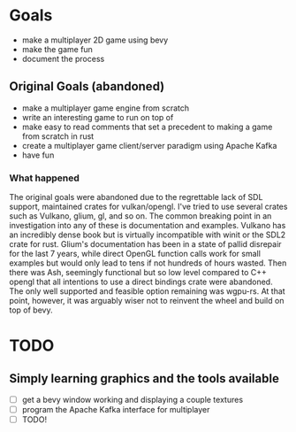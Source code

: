 # Goals
- make a multiplayer 2D game using bevy
- make the game fun
- document the process 
## Original Goals (abandoned)
- make a multiplayer game engine from scratch 
- write an interesting game to run on top of 
- make easy to read comments that set a precedent to making a game from scratch in rust
- create a multiplayer game client/server paradigm using Apache Kafka
- have fun
### What happened
The original goals were abandoned due to the regrettable lack of SDL support, maintained crates for vulkan/opengl. I've tried to use several crates such as Vulkano, glium, gl, and so on. The common breaking point in an investigation into any of these is documentation and examples. Vulkano has an incredibly dense book but is virtually incompatible with winit or the SDL2 crate for rust. Glium's documentation has been in a state of pallid disrepair for the last 7 years, while direct OpenGL function calls work for small examples but would only lead to tens if not hundreds of hours wasted. Then there was Ash, seemingly functional but so low level compared to C++ opengl that all intentions to use a direct bindings crate were abandoned. The only well supported and feasible option remaining was wgpu-rs. At that point, however, it was arguably wiser not to reinvent the wheel and build on top of bevy.   

# TODO
## Simply learning graphics and the tools available
- [ ] get a bevy window working and displaying a couple textures
- [ ] program the Apache Kafka interface for multiplayer
- [ ] TODO!
